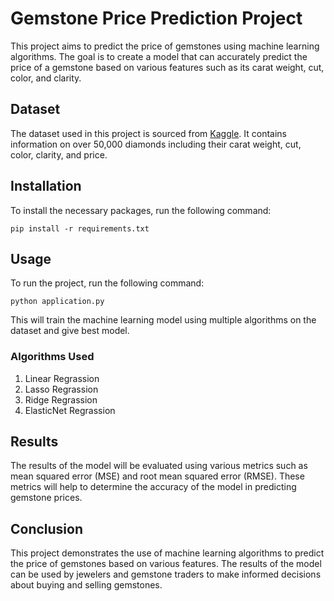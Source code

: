 # Gemstone Price Prediction Project

This project aims to predict the price of gemstones using machine learning algorithms. The goal is to create a model that can accurately predict the price of a gemstone based on various features such as its carat weight, cut, color, and clarity.

## Dataset

The dataset used in this project is sourced from [Kaggle](https://www.kaggle.com/shivam2503/diamonds). It contains information on over 50,000 diamonds including their carat weight, cut, color, clarity, and price.

## Installation

To install the necessary packages, run the following command:

`pip install -r requirements.txt`


## Usage

To run the project, run the following command:

`python application.py`


This will train the machine learning model using multiple algorithms on the dataset and give best model.

### Algorithms Used
1. Linear Regrassion
2. Lasso Regrassion
3. Ridge Regrassion
4. ElasticNet Regrassion

## Results

The results of the model will be evaluated using various metrics such as mean squared error (MSE) and root mean squared error (RMSE). These metrics will help to determine the accuracy of the model in predicting gemstone prices.

## Conclusion

This project demonstrates the use of machine learning algorithms to predict the price of gemstones based on various features. The results of the model can be used by jewelers and gemstone traders to make informed decisions about buying and selling gemstones.

